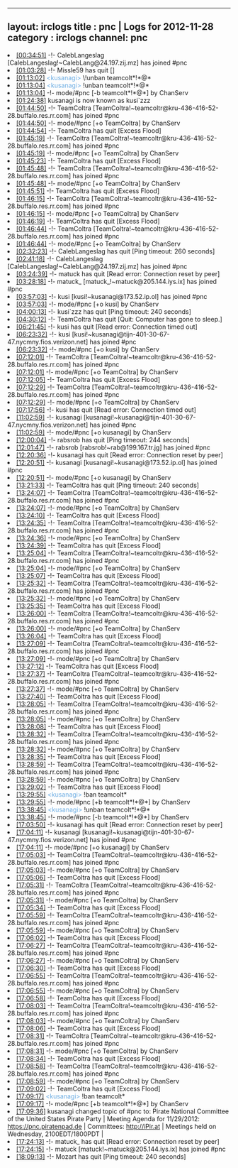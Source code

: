 
---
layout: irclogs
title : pnc | Logs for 2012-11-28
category : irclogs
channel: pnc
---
<li class="logitem"><a href="#00:34:51" name="00:34:51" class="time">[00:34:51]</a> -!- <span class="join">CalebLangeslag</span> [CalebLangeslag!~CalebLang@24.197.zij.mz] has joined #pnc </li>
<li class="logitem"><a href="#01:03:28" name="01:03:28" class="time">[01:03:28]</a> -!- <span class="quit">Missle59</span> has quit [] </li>
<li class="logitem"><a href="#01:13:02" name="01:13:02" class="time">[01:13:02]</a> <span class="person" style="color:#6aace3">&lt;kusanagi&gt;</span> \!unban teamcolt*!*@* </li>
<li class="logitem"><a href="#01:13:04" name="01:13:04" class="time">[01:13:04]</a> <span class="person" style="color:#6aace3">&lt;kusanagi&gt;</span> !unban teamcolt*!*@* </li>
<li class="logitem"><a href="#01:13:04" name="01:13:04" class="time">[01:13:04]</a> -!- mode/<span class="mode">#pnc</span> [-b teamcolt*!*@*] by ChanServ </li>
<li class="logitem"><a href="#01:24:38" name="01:24:38" class="time">[01:24:38]</a> <span class="nick">kusanagi</span> is now known as <span class="nick">kusi`zzz</span> </li>
<li class="logitem"><a href="#01:44:50" name="01:44:50" class="time">[01:44:50]</a> -!- <span class="join">TeamColtra</span> [TeamColtra!~teamcoltr@kru-436-416-52-28.buffalo.res.rr.com] has joined #pnc </li>
<li class="logitem"><a href="#01:44:50" name="01:44:50" class="time">[01:44:50]</a> -!- mode/<span class="mode">#pnc</span> [+o TeamColtra] by ChanServ </li>
<li class="logitem"><a href="#01:44:54" name="01:44:54" class="time">[01:44:54]</a> -!- <span class="quit">TeamColtra</span> has quit [Excess Flood] </li>
<li class="logitem"><a href="#01:45:19" name="01:45:19" class="time">[01:45:19]</a> -!- <span class="join">TeamColtra</span> [TeamColtra!~teamcoltr@kru-436-416-52-28.buffalo.res.rr.com] has joined #pnc </li>
<li class="logitem"><a href="#01:45:19" name="01:45:19" class="time">[01:45:19]</a> -!- mode/<span class="mode">#pnc</span> [+o TeamColtra] by ChanServ </li>
<li class="logitem"><a href="#01:45:23" name="01:45:23" class="time">[01:45:23]</a> -!- <span class="quit">TeamColtra</span> has quit [Excess Flood] </li>
<li class="logitem"><a href="#01:45:48" name="01:45:48" class="time">[01:45:48]</a> -!- <span class="join">TeamColtra</span> [TeamColtra!~teamcoltr@kru-436-416-52-28.buffalo.res.rr.com] has joined #pnc </li>
<li class="logitem"><a href="#01:45:48" name="01:45:48" class="time">[01:45:48]</a> -!- mode/<span class="mode">#pnc</span> [+o TeamColtra] by ChanServ </li>
<li class="logitem"><a href="#01:45:51" name="01:45:51" class="time">[01:45:51]</a> -!- <span class="quit">TeamColtra</span> has quit [Excess Flood] </li>
<li class="logitem"><a href="#01:46:15" name="01:46:15" class="time">[01:46:15]</a> -!- <span class="join">TeamColtra</span> [TeamColtra!~teamcoltr@kru-436-416-52-28.buffalo.res.rr.com] has joined #pnc </li>
<li class="logitem"><a href="#01:46:15" name="01:46:15" class="time">[01:46:15]</a> -!- mode/<span class="mode">#pnc</span> [+o TeamColtra] by ChanServ </li>
<li class="logitem"><a href="#01:46:19" name="01:46:19" class="time">[01:46:19]</a> -!- <span class="quit">TeamColtra</span> has quit [Excess Flood] </li>
<li class="logitem"><a href="#01:46:44" name="01:46:44" class="time">[01:46:44]</a> -!- <span class="join">TeamColtra</span> [TeamColtra!~teamcoltr@kru-436-416-52-28.buffalo.res.rr.com] has joined #pnc </li>
<li class="logitem"><a href="#01:46:44" name="01:46:44" class="time">[01:46:44]</a> -!- mode/<span class="mode">#pnc</span> [+o TeamColtra] by ChanServ </li>
<li class="logitem"><a href="#02:32:23" name="02:32:23" class="time">[02:32:23]</a> -!- <span class="quit">CalebLangeslag</span> has quit [Ping timeout: 260 seconds] </li>
<li class="logitem"><a href="#02:41:18" name="02:41:18" class="time">[02:41:18]</a> -!- <span class="join">CalebLangeslag</span> [CalebLangeslag!~CalebLang@24.197.zij.mz] has joined #pnc </li>
<li class="logitem"><a href="#03:24:39" name="03:24:39" class="time">[03:24:39]</a> -!- <span class="quit">matuck</span> has quit [Read error: Connection reset by peer] </li>
<li class="logitem"><a href="#03:28:18" name="03:28:18" class="time">[03:28:18]</a> -!- <span class="join">matuck_</span> [matuck_!~matuck@205.144.iys.ix] has joined #pnc </li>
<li class="logitem"><a href="#03:57:03" name="03:57:03" class="time">[03:57:03]</a> -!- <span class="join">kusi</span> [kusi!~kusanagi@173.52.ip.ol] has joined #pnc </li>
<li class="logitem"><a href="#03:57:03" name="03:57:03" class="time">[03:57:03]</a> -!- mode/<span class="mode">#pnc</span> [+o kusi] by ChanServ </li>
<li class="logitem"><a href="#04:00:13" name="04:00:13" class="time">[04:00:13]</a> -!- <span class="quit">kusi`zzz</span> has quit [Ping timeout: 240 seconds] </li>
<li class="logitem"><a href="#04:30:12" name="04:30:12" class="time">[04:30:12]</a> -!- <span class="quit">TeamColtra</span> has quit [Quit: Computer has gone to sleep.] </li>
<li class="logitem"><a href="#06:21:45" name="06:21:45" class="time">[06:21:45]</a> -!- <span class="quit">kusi</span> has quit [Read error: Connection timed out] </li>
<li class="logitem"><a href="#06:23:32" name="06:23:32" class="time">[06:23:32]</a> -!- <span class="join">kusi</span> [kusi!~kusanagi@tijn-401-30-67-47.nycmny.fios.verizon.net] has joined #pnc </li>
<li class="logitem"><a href="#06:23:32" name="06:23:32" class="time">[06:23:32]</a> -!- mode/<span class="mode">#pnc</span> [+o kusi] by ChanServ </li>
<li class="logitem"><a href="#07:12:01" name="07:12:01" class="time">[07:12:01]</a> -!- <span class="join">TeamColtra</span> [TeamColtra!~teamcoltr@kru-436-416-52-28.buffalo.res.rr.com] has joined #pnc </li>
<li class="logitem"><a href="#07:12:01" name="07:12:01" class="time">[07:12:01]</a> -!- mode/<span class="mode">#pnc</span> [+o TeamColtra] by ChanServ </li>
<li class="logitem"><a href="#07:12:05" name="07:12:05" class="time">[07:12:05]</a> -!- <span class="quit">TeamColtra</span> has quit [Excess Flood] </li>
<li class="logitem"><a href="#07:12:29" name="07:12:29" class="time">[07:12:29]</a> -!- <span class="join">TeamColtra</span> [TeamColtra!~teamcoltr@kru-436-416-52-28.buffalo.res.rr.com] has joined #pnc </li>
<li class="logitem"><a href="#07:12:29" name="07:12:29" class="time">[07:12:29]</a> -!- mode/<span class="mode">#pnc</span> [+o TeamColtra] by ChanServ </li>
<li class="logitem"><a href="#07:17:56" name="07:17:56" class="time">[07:17:56]</a> -!- <span class="quit">kusi</span> has quit [Read error: Connection timed out] </li>
<li class="logitem"><a href="#11:02:59" name="11:02:59" class="time">[11:02:59]</a> -!- <span class="join">kusanagi</span> [kusanagi!~kusanagi@tijn-401-30-67-47.nycmny.fios.verizon.net] has joined #pnc </li>
<li class="logitem"><a href="#11:02:59" name="11:02:59" class="time">[11:02:59]</a> -!- mode/<span class="mode">#pnc</span> [+o kusanagi] by ChanServ </li>
<li class="logitem"><a href="#12:00:04" name="12:00:04" class="time">[12:00:04]</a> -!- <span class="quit">rabsrob</span> has quit [Ping timeout: 244 seconds] </li>
<li class="logitem"><a href="#12:01:47" name="12:01:47" class="time">[12:01:47]</a> -!- <span class="join">rabsrob</span> [rabsrob!~rab@199.167.tr.jg] has joined #pnc </li>
<li class="logitem"><a href="#12:20:36" name="12:20:36" class="time">[12:20:36]</a> -!- <span class="quit">kusanagi</span> has quit [Read error: Connection reset by peer] </li>
<li class="logitem"><a href="#12:20:51" name="12:20:51" class="time">[12:20:51]</a> -!- <span class="join">kusanagi</span> [kusanagi!~kusanagi@173.52.ip.ol] has joined #pnc </li>
<li class="logitem"><a href="#12:20:51" name="12:20:51" class="time">[12:20:51]</a> -!- mode/<span class="mode">#pnc</span> [+o kusanagi] by ChanServ </li>
<li class="logitem"><a href="#13:21:33" name="13:21:33" class="time">[13:21:33]</a> -!- <span class="quit">TeamColtra</span> has quit [Ping timeout: 240 seconds] </li>
<li class="logitem"><a href="#13:24:07" name="13:24:07" class="time">[13:24:07]</a> -!- <span class="join">TeamColtra</span> [TeamColtra!~teamcoltr@kru-436-416-52-28.buffalo.res.rr.com] has joined #pnc </li>
<li class="logitem"><a href="#13:24:07" name="13:24:07" class="time">[13:24:07]</a> -!- mode/<span class="mode">#pnc</span> [+o TeamColtra] by ChanServ </li>
<li class="logitem"><a href="#13:24:10" name="13:24:10" class="time">[13:24:10]</a> -!- <span class="quit">TeamColtra</span> has quit [Excess Flood] </li>
<li class="logitem"><a href="#13:24:35" name="13:24:35" class="time">[13:24:35]</a> -!- <span class="join">TeamColtra</span> [TeamColtra!~teamcoltr@kru-436-416-52-28.buffalo.res.rr.com] has joined #pnc </li>
<li class="logitem"><a href="#13:24:36" name="13:24:36" class="time">[13:24:36]</a> -!- mode/<span class="mode">#pnc</span> [+o TeamColtra] by ChanServ </li>
<li class="logitem"><a href="#13:24:39" name="13:24:39" class="time">[13:24:39]</a> -!- <span class="quit">TeamColtra</span> has quit [Excess Flood] </li>
<li class="logitem"><a href="#13:25:04" name="13:25:04" class="time">[13:25:04]</a> -!- <span class="join">TeamColtra</span> [TeamColtra!~teamcoltr@kru-436-416-52-28.buffalo.res.rr.com] has joined #pnc </li>
<li class="logitem"><a href="#13:25:04" name="13:25:04" class="time">[13:25:04]</a> -!- mode/<span class="mode">#pnc</span> [+o TeamColtra] by ChanServ </li>
<li class="logitem"><a href="#13:25:07" name="13:25:07" class="time">[13:25:07]</a> -!- <span class="quit">TeamColtra</span> has quit [Excess Flood] </li>
<li class="logitem"><a href="#13:25:32" name="13:25:32" class="time">[13:25:32]</a> -!- <span class="join">TeamColtra</span> [TeamColtra!~teamcoltr@kru-436-416-52-28.buffalo.res.rr.com] has joined #pnc </li>
<li class="logitem"><a href="#13:25:32" name="13:25:32" class="time">[13:25:32]</a> -!- mode/<span class="mode">#pnc</span> [+o TeamColtra] by ChanServ </li>
<li class="logitem"><a href="#13:25:35" name="13:25:35" class="time">[13:25:35]</a> -!- <span class="quit">TeamColtra</span> has quit [Excess Flood] </li>
<li class="logitem"><a href="#13:26:00" name="13:26:00" class="time">[13:26:00]</a> -!- <span class="join">TeamColtra</span> [TeamColtra!~teamcoltr@kru-436-416-52-28.buffalo.res.rr.com] has joined #pnc </li>
<li class="logitem"><a href="#13:26:00" name="13:26:00" class="time">[13:26:00]</a> -!- mode/<span class="mode">#pnc</span> [+o TeamColtra] by ChanServ </li>
<li class="logitem"><a href="#13:26:04" name="13:26:04" class="time">[13:26:04]</a> -!- <span class="quit">TeamColtra</span> has quit [Excess Flood] </li>
<li class="logitem"><a href="#13:27:09" name="13:27:09" class="time">[13:27:09]</a> -!- <span class="join">TeamColtra</span> [TeamColtra!~teamcoltr@kru-436-416-52-28.buffalo.res.rr.com] has joined #pnc </li>
<li class="logitem"><a href="#13:27:09" name="13:27:09" class="time">[13:27:09]</a> -!- mode/<span class="mode">#pnc</span> [+o TeamColtra] by ChanServ </li>
<li class="logitem"><a href="#13:27:12" name="13:27:12" class="time">[13:27:12]</a> -!- <span class="quit">TeamColtra</span> has quit [Excess Flood] </li>
<li class="logitem"><a href="#13:27:37" name="13:27:37" class="time">[13:27:37]</a> -!- <span class="join">TeamColtra</span> [TeamColtra!~teamcoltr@kru-436-416-52-28.buffalo.res.rr.com] has joined #pnc </li>
<li class="logitem"><a href="#13:27:37" name="13:27:37" class="time">[13:27:37]</a> -!- mode/<span class="mode">#pnc</span> [+o TeamColtra] by ChanServ </li>
<li class="logitem"><a href="#13:27:40" name="13:27:40" class="time">[13:27:40]</a> -!- <span class="quit">TeamColtra</span> has quit [Excess Flood] </li>
<li class="logitem"><a href="#13:28:05" name="13:28:05" class="time">[13:28:05]</a> -!- <span class="join">TeamColtra</span> [TeamColtra!~teamcoltr@kru-436-416-52-28.buffalo.res.rr.com] has joined #pnc </li>
<li class="logitem"><a href="#13:28:05" name="13:28:05" class="time">[13:28:05]</a> -!- mode/<span class="mode">#pnc</span> [+o TeamColtra] by ChanServ </li>
<li class="logitem"><a href="#13:28:08" name="13:28:08" class="time">[13:28:08]</a> -!- <span class="quit">TeamColtra</span> has quit [Excess Flood] </li>
<li class="logitem"><a href="#13:28:32" name="13:28:32" class="time">[13:28:32]</a> -!- <span class="join">TeamColtra</span> [TeamColtra!~teamcoltr@kru-436-416-52-28.buffalo.res.rr.com] has joined #pnc </li>
<li class="logitem"><a href="#13:28:32" name="13:28:32" class="time">[13:28:32]</a> -!- mode/<span class="mode">#pnc</span> [+o TeamColtra] by ChanServ </li>
<li class="logitem"><a href="#13:28:35" name="13:28:35" class="time">[13:28:35]</a> -!- <span class="quit">TeamColtra</span> has quit [Excess Flood] </li>
<li class="logitem"><a href="#13:28:59" name="13:28:59" class="time">[13:28:59]</a> -!- <span class="join">TeamColtra</span> [TeamColtra!~teamcoltr@kru-436-416-52-28.buffalo.res.rr.com] has joined #pnc </li>
<li class="logitem"><a href="#13:28:59" name="13:28:59" class="time">[13:28:59]</a> -!- mode/<span class="mode">#pnc</span> [+o TeamColtra] by ChanServ </li>
<li class="logitem"><a href="#13:29:02" name="13:29:02" class="time">[13:29:02]</a> -!- <span class="quit">TeamColtra</span> has quit [Excess Flood] </li>
<li class="logitem"><a href="#13:29:55" name="13:29:55" class="time">[13:29:55]</a> <span class="person" style="color:#6aace3">&lt;kusanagi&gt;</span> !ban teamcolt* </li>
<li class="logitem"><a href="#13:29:55" name="13:29:55" class="time">[13:29:55]</a> -!- mode/<span class="mode">#pnc</span> [+b teamcolt*!*@*] by ChanServ </li>
<li class="logitem"><a href="#13:38:45" name="13:38:45" class="time">[13:38:45]</a> <span class="person" style="color:#6aace3">&lt;kusanagi&gt;</span> !unban teamcolt*!*@* </li>
<li class="logitem"><a href="#13:38:45" name="13:38:45" class="time">[13:38:45]</a> -!- mode/<span class="mode">#pnc</span> [-b teamcolt*!*@*] by ChanServ </li>
<li class="logitem"><a href="#17:03:50" name="17:03:50" class="time">[17:03:50]</a> -!- <span class="quit">kusanagi</span> has quit [Read error: Connection reset by peer] </li>
<li class="logitem"><a href="#17:04:11" name="17:04:11" class="time">[17:04:11]</a> -!- <span class="join">kusanagi</span> [kusanagi!~kusanagi@tijn-401-30-67-47.nycmny.fios.verizon.net] has joined #pnc </li>
<li class="logitem"><a href="#17:04:11" name="17:04:11" class="time">[17:04:11]</a> -!- mode/<span class="mode">#pnc</span> [+o kusanagi] by ChanServ </li>
<li class="logitem"><a href="#17:05:03" name="17:05:03" class="time">[17:05:03]</a> -!- <span class="join">TeamColtra</span> [TeamColtra!~teamcoltr@kru-436-416-52-28.buffalo.res.rr.com] has joined #pnc </li>
<li class="logitem"><a href="#17:05:03" name="17:05:03" class="time">[17:05:03]</a> -!- mode/<span class="mode">#pnc</span> [+o TeamColtra] by ChanServ </li>
<li class="logitem"><a href="#17:05:06" name="17:05:06" class="time">[17:05:06]</a> -!- <span class="quit">TeamColtra</span> has quit [Excess Flood] </li>
<li class="logitem"><a href="#17:05:31" name="17:05:31" class="time">[17:05:31]</a> -!- <span class="join">TeamColtra</span> [TeamColtra!~teamcoltr@kru-436-416-52-28.buffalo.res.rr.com] has joined #pnc </li>
<li class="logitem"><a href="#17:05:31" name="17:05:31" class="time">[17:05:31]</a> -!- mode/<span class="mode">#pnc</span> [+o TeamColtra] by ChanServ </li>
<li class="logitem"><a href="#17:05:34" name="17:05:34" class="time">[17:05:34]</a> -!- <span class="quit">TeamColtra</span> has quit [Excess Flood] </li>
<li class="logitem"><a href="#17:05:59" name="17:05:59" class="time">[17:05:59]</a> -!- <span class="join">TeamColtra</span> [TeamColtra!~teamcoltr@kru-436-416-52-28.buffalo.res.rr.com] has joined #pnc </li>
<li class="logitem"><a href="#17:05:59" name="17:05:59" class="time">[17:05:59]</a> -!- mode/<span class="mode">#pnc</span> [+o TeamColtra] by ChanServ </li>
<li class="logitem"><a href="#17:06:02" name="17:06:02" class="time">[17:06:02]</a> -!- <span class="quit">TeamColtra</span> has quit [Excess Flood] </li>
<li class="logitem"><a href="#17:06:27" name="17:06:27" class="time">[17:06:27]</a> -!- <span class="join">TeamColtra</span> [TeamColtra!~teamcoltr@kru-436-416-52-28.buffalo.res.rr.com] has joined #pnc </li>
<li class="logitem"><a href="#17:06:27" name="17:06:27" class="time">[17:06:27]</a> -!- mode/<span class="mode">#pnc</span> [+o TeamColtra] by ChanServ </li>
<li class="logitem"><a href="#17:06:30" name="17:06:30" class="time">[17:06:30]</a> -!- <span class="quit">TeamColtra</span> has quit [Excess Flood] </li>
<li class="logitem"><a href="#17:06:55" name="17:06:55" class="time">[17:06:55]</a> -!- <span class="join">TeamColtra</span> [TeamColtra!~teamcoltr@kru-436-416-52-28.buffalo.res.rr.com] has joined #pnc </li>
<li class="logitem"><a href="#17:06:55" name="17:06:55" class="time">[17:06:55]</a> -!- mode/<span class="mode">#pnc</span> [+o TeamColtra] by ChanServ </li>
<li class="logitem"><a href="#17:06:58" name="17:06:58" class="time">[17:06:58]</a> -!- <span class="quit">TeamColtra</span> has quit [Excess Flood] </li>
<li class="logitem"><a href="#17:08:03" name="17:08:03" class="time">[17:08:03]</a> -!- <span class="join">TeamColtra</span> [TeamColtra!~teamcoltr@kru-436-416-52-28.buffalo.res.rr.com] has joined #pnc </li>
<li class="logitem"><a href="#17:08:03" name="17:08:03" class="time">[17:08:03]</a> -!- mode/<span class="mode">#pnc</span> [+o TeamColtra] by ChanServ </li>
<li class="logitem"><a href="#17:08:06" name="17:08:06" class="time">[17:08:06]</a> -!- <span class="quit">TeamColtra</span> has quit [Excess Flood] </li>
<li class="logitem"><a href="#17:08:31" name="17:08:31" class="time">[17:08:31]</a> -!- <span class="join">TeamColtra</span> [TeamColtra!~teamcoltr@kru-436-416-52-28.buffalo.res.rr.com] has joined #pnc </li>
<li class="logitem"><a href="#17:08:31" name="17:08:31" class="time">[17:08:31]</a> -!- mode/<span class="mode">#pnc</span> [+o TeamColtra] by ChanServ </li>
<li class="logitem"><a href="#17:08:34" name="17:08:34" class="time">[17:08:34]</a> -!- <span class="quit">TeamColtra</span> has quit [Excess Flood] </li>
<li class="logitem"><a href="#17:08:58" name="17:08:58" class="time">[17:08:58]</a> -!- <span class="join">TeamColtra</span> [TeamColtra!~teamcoltr@kru-436-416-52-28.buffalo.res.rr.com] has joined #pnc </li>
<li class="logitem"><a href="#17:08:59" name="17:08:59" class="time">[17:08:59]</a> -!- mode/<span class="mode">#pnc</span> [+o TeamColtra] by ChanServ </li>
<li class="logitem"><a href="#17:09:02" name="17:09:02" class="time">[17:09:02]</a> -!- <span class="quit">TeamColtra</span> has quit [Excess Flood] </li>
<li class="logitem"><a href="#17:09:17" name="17:09:17" class="time">[17:09:17]</a> <span class="person" style="color:#6aace3">&lt;kusanagi&gt;</span> !ban teamcolt* </li>
<li class="logitem"><a href="#17:09:17" name="17:09:17" class="time">[17:09:17]</a> -!- mode/<span class="mode">#pnc</span> [+b teamcolt*!*@*] by ChanServ </li>
<li class="logitem"><a href="#17:09:36" name="17:09:36" class="time">[17:09:36]</a> <span class="topic">kusanagi</span> changed topic of <span class="topic">#pnc</span> to: Pirate National Committee of the United States Pirate Party | Meeting Agenda for 11/29/2012: <a href="https://pnc.piratenpad.de/11-29-12" target="_blank">https://pnc.piratenpad.de</a> | Committees: <a href="http://iPir.at/committee" target="_blank">http://iPir.at</a> | Meetings held on Wednesday, 2100EDT/1800PDT |  </li>
<li class="logitem"><a href="#17:24:13" name="17:24:13" class="time">[17:24:13]</a> -!- <span class="quit">matuck_</span> has quit [Read error: Connection reset by peer] </li>
<li class="logitem"><a href="#17:24:15" name="17:24:15" class="time">[17:24:15]</a> -!- <span class="join">matuck</span> [matuck!~matuck@205.144.iys.ix] has joined #pnc </li>
<li class="logitem"><a href="#18:09:13" name="18:09:13" class="time">[18:09:13]</a> -!- <span class="quit">Mozart</span> has quit [Ping timeout: 240 seconds] </li>


